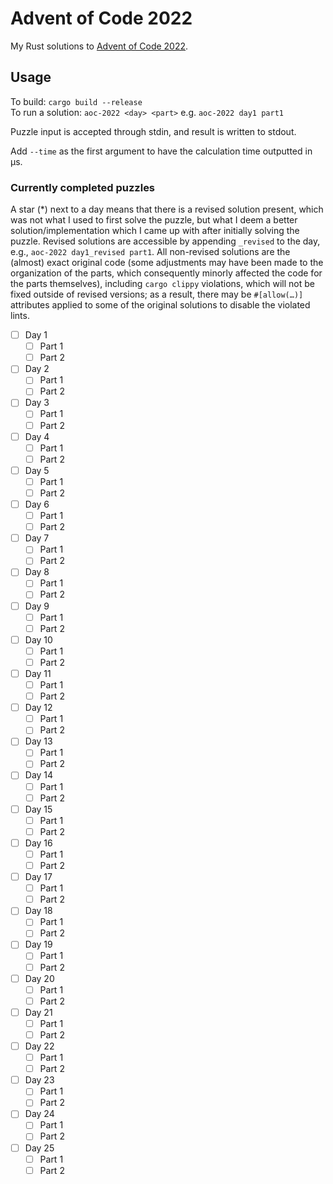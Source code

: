 # Advent of Code 2022
My Rust solutions to [Advent of Code 2022](https://adventofcode.com/2022).

## Usage
To build: `cargo build --release`  
To run a solution: `aoc-2022 <day> <part>` e.g. `aoc-2022 day1 part1`

Puzzle input is accepted through stdin, and result is written to stdout.

Add `--time` as the first argument to have the calculation time outputted in μs.

### Currently completed puzzles
A star (*) next to a day means that there is a revised solution present, which was not
what I used to first solve the puzzle, but what I deem a better solution/implementation
which I came up with after initially solving the puzzle. Revised solutions are accessible
by appending `_revised` to the day, e.g., `aoc-2022 day1_revised part1`. All non-revised
solutions are the (almost) exact original code (some adjustments may have been made to the
organization of the parts, which consequently minorly affected the code for the parts
themselves), including `cargo clippy` violations, which will not be fixed outside of
revised versions; as a result, there may be `#[allow(…)]` attributes applied to some of
the original solutions to disable the violated lints.

* [ ] Day 1
  * [ ] Part 1
  * [ ] Part 2
* [ ] Day 2
  * [ ] Part 1
  * [ ] Part 2
* [ ] Day 3
  * [ ] Part 1
  * [ ] Part 2
* [ ] Day 4
  * [ ] Part 1
  * [ ] Part 2
* [ ] Day 5
  * [ ] Part 1
  * [ ] Part 2
* [ ] Day 6
  * [ ] Part 1
  * [ ] Part 2
* [ ] Day 7
  * [ ] Part 1
  * [ ] Part 2
* [ ] Day 8
  * [ ] Part 1
  * [ ] Part 2
* [ ] Day 9
  * [ ] Part 1
  * [ ] Part 2
* [ ] Day 10
  * [ ] Part 1
  * [ ] Part 2
* [ ] Day 11
  * [ ] Part 1
  * [ ] Part 2
* [ ] Day 12
  * [ ] Part 1
  * [ ] Part 2
* [ ] Day 13
  * [ ] Part 1
  * [ ] Part 2
* [ ] Day 14
  * [ ] Part 1
  * [ ] Part 2
* [ ] Day 15
  * [ ] Part 1
  * [ ] Part 2
* [ ] Day 16
  * [ ] Part 1
  * [ ] Part 2
* [ ] Day 17
  * [ ] Part 1
  * [ ] Part 2
* [ ] Day 18
  * [ ] Part 1
  * [ ] Part 2
* [ ] Day 19
  * [ ] Part 1
  * [ ] Part 2
* [ ] Day 20
  * [ ] Part 1
  * [ ] Part 2
* [ ] Day 21
  * [ ] Part 1
  * [ ] Part 2
* [ ] Day 22
  * [ ] Part 1
  * [ ] Part 2
* [ ] Day 23
  * [ ] Part 1
  * [ ] Part 2
* [ ] Day 24
  * [ ] Part 1
  * [ ] Part 2
* [ ] Day 25
  * [ ] Part 1
  * [ ] Part 2
